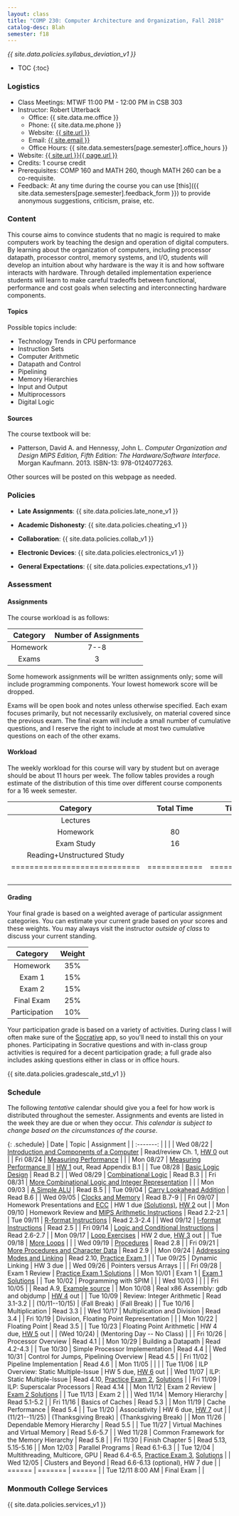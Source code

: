 ```yaml
---
layout: class
title: "COMP 230: Computer Architecture and Organization, Fall 2018"
catalog-desc: Blah
semester: f18
---
```


*{{ site.data.policies.syllabus_deviation_v1 }}*

* TOC
{:toc}

### Logistics

* Class Meetings: MTWF 11:00 PM - 12:00 PM in CSB 303
* Instructor: Robert Utterback
  * Office: {{ site.data.me.office }}
  * Phone: {{ site.data.me.phone }}
  * Website: <a href="{{ site.url }}">{{ site.url }}</a>
  * Email: <a href="mailto:{{ site.email }}">{{ site.email }}</a>
  * Office Hours: {{ site.data.semesters[page.semester].office_hours }}
* Website: <a href="{{ site.url }}{{ page.url }}">{{ site.url }}{{ page.url }}</a>
* Credits: 1 course credit
* Prerequisites: COMP 160 and MATH 260, though MATH 260 can be a co-requisite.
* Feedback: At any time during the course you can use
  [this]({{ site.data.semesters[page.semester].feedback_form }}) to provide
  anonymous suggestions, criticism, praise, etc.

### Content

This course aims to convince students that no magic is required to
make computers work by teaching the design and operation of digital
computers. By learning about the organization of computers, including
processor datapath, processor control, memory systems, and I/O,
students will develop an intuition about why hardware is the way it is
and how software interacts with hardware. Through detailed
implementation experience students will learn to make careful
tradeoffs between functional, performance and cost goals when
selecting and interconnecting hardware components.

#### Topics

Possible topics include:

* Technology Trends in CPU performance
* Instruction Sets
* Computer Arithmetic
* Datapath and Control
* Pipelining
* Memory Hierarchies
* Input and Output
* Multiprocessors
* Digital Logic

#### Sources

The course textbook will be:

* Patterson, David A. and Hennessy, John L. *Computer Organization and
Design MIPS Edition, Fifth Edition: The Hardware/Software
Interface*. Morgan Kaufmann. 2013. ISBN-13: 978-0124077263.

Other sources will be posted on this webpage as needed.

### Policies

* **Late Assignments**: {{ site.data.policies.late_none_v1 }}

* **Academic Dishonesty**: {{ site.data.policies.cheating_v1 }}

* **Collaboration**: {{ site.data.policies.collab_v1 }}

* **Electronic Devices**: {{ site.data.policies.electronics_v1 }}

* **General Expectations**: {{ site.data.policies.expectations_v1 }}

### Assessment

#### Assignments

The course workload is as follows:

| Category | Number of Assignments |
| :-----:  |             :-------: |
| Homework |                  7--8 |
| Exams    |                     3 |

Some homework assignments will be written assignments only; some will
include programming components. Your lowest homework score will be
dropped.

Exams will be open book and notes
unless otherwise specified. Each exam focuses primarily, but not
necessarily exclusively, on material covered since the previous
exam. The final exam will include a small number of cumulative
questions, and I reserve the right to include at most two cumulative
questions on each of the other exams.

#### Workload

The weekly workload for this course will vary by student but on
average should be about 11 hours per week. The follow tables provides
a rough estimate of the distribution of this time over different
course components for a 16 week semester.

| Category                     | Total Time   |     Time/week (hours) |
| :-----:                      | :-------:    |   :-----------------: |
| Lectures                     |              |                     3 |
| Homework                     | 80           |                     5 |
| Exam Study                   | 16           |                     1 |
| Reading+Unstructured Study   |              |                     2 |
| ============================ | ============ | ===================== |
|                              |              |                    11 |

#### Grading

Your final grade is based on a weighted average of particular
assignment categories. You can estimate your current grade based on
your scores and these weights. You may always visit the instructor
*outside of class* to discuss your current standing.

| Category      |    Weight |
| :-----:       | :-------: |
| Homework      |       35% |
| Exam 1        |       15% |
| Exam 2        |       15% |
| Final Exam    |       25% |
| Participation |       10% |

Your participation grade is based on a variety of activities. During
class I will often make sure of the
[Socrative](https://socrative.com/) app, so you'll need to install
this on your phones. Participating in Socrative questions and with
in-class group activities is required for a decent participation
grade; a full grade also includes asking questions either in class or
in office hours.

{{ site.data.policies.gradescale_std_v1 }}

### Schedule
The following *tentative* calendar should give you a feel for how work is
distributed throughout the semester. Assignments and events are listed
in the week they are due or when they occur. *This calendar is subject
to change based on the circumstances of the course*.

{: .schedule}
| Date              | Topic                                                             | Assignment                                                               |
| :-------:         |                                                                   |                                                                          |
| Wed 08/22         | [Introduction and Components of a Computer](./L01.pptx)           | Read/review Ch. 1, [HW 0](./hw0.pdf) out                                 |
| Fri 08/24         | [Measuring Performance](./L02.pptx)                               |                                                                          |
| Mon 08/27         | [Measuring Performance II](./L03.pptx)                            | [HW 1](./hw1.pdf) out, Read Appendix B.1                                 |
| Tue 08/28         | [Basic Logic Design](./L04.pptx)                                  | Read B.2                                                                 |
| Wed 08/29         | [Combinational Logic](./L05.pptx)                                 | Read B.3                                                                 |
| Fri 08/31         | [More Combinational Logic and Integer Representation](./L06.pptx) |                                                                          |
| Mon 09/03         | [A Simple ALU](./L07.pptx)                                        | Read B.5                                                                 |
| Tue 09/04         | [Carry Lookahead Addition](./L08.pptx)                            | Read B.6                                                                 |
| Wed 09/05         | [Clocks and Memory](./L09.pptx)                                   | Read B.7-9                                                               |
| Fri 09/07         | Homework Presentations and [ECC](./L10.pptx)                      | HW 1 due [(Solutions)][1], [HW 2](./hw2.pdf) out                         |
| Mon 09/10         | Homework Review and [MIPS Arithmetic Instructions](./L11.pptx)    | Read 2.2-2.1                                                             |
| Tue 09/11         | [R-format Instructions](./L12.pptx)                               | Read 2.3-2.4                                                             |
| Wed 09/12         | [I-format Instructions](./L13.pptx)                               | Read 2.5                                                                 |
| Fri 09/14         | [Logic and Conditional Instructions](./L14.pptx)                  | Read 2.6-2.7                                                             |
| Mon 09/17         | [Loop Exercises](./L15.pptx)                                      | HW 2 due, [HW 3](./hw3.pdf) out                                          |
| Tue 09/18         | [More Loops](./L16.pptx)                                          |                                                                          |
| Wed 09/19         | [Procedures](./L17.pptx)                                          | Read 2.8                                                                 |
| Fri 09/21         | [More Procedures and Character Data](./L18.pptx)                  | Read 2.9                                                                 |
| Mon 09/24         | [Addressing Modes and Linking](./L19.pptx)                        | Read 2.10, [Practice Exam 1](./exam1p.pdf)                               |
| Tue 09/25         | Dynamic Linking                                                   | HW 3 due                                                                 |
| Wed 09/26         | Pointers versus Arrays                                            |                                                                          |
| Fri 09/28         | Exam 1  Review                                                    | [Practice Exam 1 Solutions](./exam1p-sol.pdf)                            |
| Mon 10/01         | Exam 1                                                            | [Exam 1 Solutions](./exam1-sol.pdf)                                      |
| Tue 10/02         | Programming with SPIM                                             |                                                                          |
| Wed 10/03         |                                                                   |                                                                          |
| Fri 10/05         |                                                                   | Read A.9, [Example source](./add2.asm)                                   |
| Mon 10/08         | Real x86 Assembly: gdb and objdump                                | [HW 4](./hw4.pdf) out                                                    |
| Tue 10/09         | Review: Integer Arithmetic                                        | Read 3.1-3.2                                                             |
| (10/11--10/15)    | (Fall Break)                                                      | (Fall Break)                                                             |
| Tue 10/16         | Multiplication                                                    | Read 3.3                                                                 |
| Wed 10/17         | Multiplication and Division                                       | Read 3.4                                                                 |
| Fri 10/19         | Division, Floating Point Representation                           |                                                                          |
| Mon 10/22         | Floating Point                                                    | Read 3.5                                                                 |
| Tue 10/23         | Floating Point Arithmetic                                         | HW 4 due, [HW 5](./hw5.pdf) out                                          |
| (Wed 10/24)       | (Mentoring Day -- No Class)                                       |                                                                          |
| Fri 10/26         | Processor Overview                                                | Read 4.1                                                                 |
| Mon 10/29         | Building a Datapath                                               | Read 4.2-4.3                                                             |
| Tue 10/30         | Simple Processor Implementation                                   | Read 4.4                                                                 |
| Wed 10/31         | Control for Jumps, Pipelining Overview                            | Read 4.5                                                                 |
| Fri 11/02         | Pipeline Implementation                                           | Read 4.6                                                                 |
| Mon 11/05         |                                                                   |                                                                          |
| Tue 11/06         | ILP Overview: Static Multiple-Issue                               | HW 5 due, [HW 6](./hw6.pdf) out                                          |
| Wed 11/07         | ILP: Static Multiple-Issue                                        | Read 4.10, [Practice Exam 2](exam2p.pdf), [Solutions](exam2p-sol.pdf)    |
| Fri 11/09         | ILP: Superscalar Processors                                       | Read 4.14                                                                |
| Mon 11/12         | Exam 2 Review                                                     | [Exam 2 Solutions](exam2-sol.pdf)                                        |
| Tue 11/13         | Exam 2                                                            |                                                                          |
| Wed 11/14         | Memory Hierarchy                                                  | Read 5.1-5.2                                                             |
| Fri 11/16         | Basics of Caches                                                  | Read 5.3                                                                 |
| Mon 11/19         | Cache Performance                                                 | Read 5.4                                                                 |
| Tue 11/20         | Associativity                                                     | HW 6 due, [HW 7](hw7.pdf) out                                            |
| (11/21--11/25)    | (Thanksgiving Break)                                              | (Thanksgiving Break)                                                     |
| Mon 11/26         | Dependable Memory Hierarchy                                       | Read 5.5                                                                 |
| Tue 11/27         | Virtual Machines and Virtual Memory                               | Read 5.6-5.7                                                             |
| Wed 11/28         | Common Framework for the Memory Hierarchy                         | Read 5.8                                                                 |
| Fri 11/30         | Finish Chapter 5                                                  | Read 5.13, 5.15-5.16                                                     |
| Mon 12/03         | Parallel Programs                                                 | Read 6.1-6.3                                                             |
| Tue 12/04         | Multithreading, Multicore, GPU                                    | Read 6.4-6.5, [Practice Exam 3](exam3p.pdf), [Solutions](exam3p-sol.pdf) |
| Wed 12/05         | Clusters and Beyond                                               | Read 6.6-6.13 (optional), HW 7 due                                       |
| ======            | =======                                                           | ======                                                                   |
| Tue 12/11 8:00 AM | Final Exam                                                        |                                                                          |

[1]: https://monmouthcollege-my.sharepoint.com/:b:/r/personal/rutterback_monmouthcollege_edu/Documents/comp230-f18/hw1-sol.pdf?csf=1&e=yUm4tL

### Monmouth College Services

{{ site.data.policies.services_v1 }}

<!-- Local Variables: -->
<!-- eval: (orgtbl-mode) -->
<!-- End: -->
